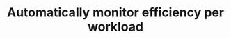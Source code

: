 ---
layout:     tactic
title:      "Automatically monitor efficiency per workload"
tags:       performance monitoring
t-sort:     "Awesome Tactic"
t-type:     "Architectural Tactic"
categories: resource-monitoring
t-description: "Automatically monitoring the performance of software provides insights into its behavior and highlights the sections to focus on for optimization. Monitoring the energy consumption is a prerequisite for optimizing a workload for energy efficiency."
t-participant: "Cloud consumer"
t-artifact: "Cloud workloads"
t-context: "Public cloud"
t-feature: 
t-intent: "Providing insight into workload behavior in order to optimize for energy-efficiency"
t-targetQA: "Performance"
t-relatedQA: "Energy-efficiency"
t-measuredimpact: 
t-source: "Master Thesis “Architectural Tactics to Optimize Software for Energy Efficiency in the Public Cloud” by Sophie Vos"
t-source-doi: "NA"
---